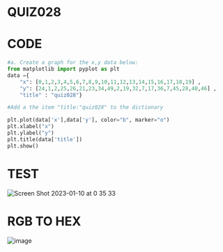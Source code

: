 # QUIZ028

# CODE

```.py
#a. Create a graph for the x,y data below:
from matplotlib import pyplot as plt
data ={
    "x": [0,1,2,3,4,5,6,7,8,9,10,11,12,13,14,15,16,17,18,19] ,
    "y": [24,1,2,25,26,21,23,34,49,2,19,32,7,17,36,7,45,28,40,46] ,
    "title" : "quiz028"}

#Add a the item "title:"quiz028" to the dictionary

plt.plot(data['x'],data['y'], color="b", marker="o")
plt.xlabel("x")
plt.ylabel("y")
plt.title(data['title'])
plt.show()
```

# TEST

![Screen Shot 2023-01-10 at 0 35 33](https://user-images.githubusercontent.com/111761417/211346486-508f46f5-b6ad-4cab-9883-f50741d216c8.png)

# RGB TO HEX

![image](https://user-images.githubusercontent.com/111761417/211347625-ec9ab238-957e-44b1-a0ef-9ca739498e86.png)


